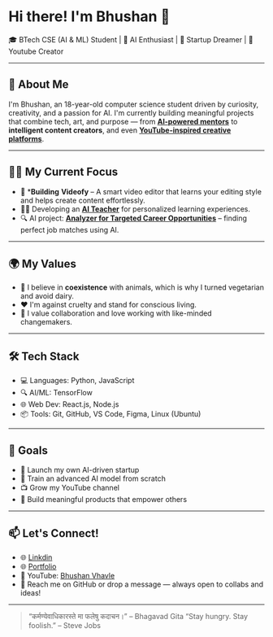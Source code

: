 # Hi there! I'm Bhushan 👋

🎓 BTech CSE (AI & ML) Student | 🧠 AI Enthusiast | 🚀 Startup Dreamer | 🎨 Youtube Creator 

---

## 🚀 About Me

I'm Bhushan, an 18-year-old computer science student driven by curiosity, creativity, and a passion for AI.
I'm currently building meaningful projects that combine tech, art, and purpose — from **[AI-powered mentors](https://github.com/bhushanvs06/bluetoe)** to **intelligent content creators**, 
and even **[YouTube-inspired creative platforms](https://github.com/bhushanvs06/videofy)**.

---

## 👨‍💻 My Current Focus

- 🎥 ***Building**  **Videofy** – A smart video editor that learns your editing style and helps create content effortlessly.
- 🧑‍🏫 Developing an **[AI Teacher](https://github.com/bhushanvs06/bluetoe)** for personalized learning experiences.
- 🔍 AI project: **[Analyzer for Targeted Career Opportunities](https://github.com/bhushanvs06/bluetoe)** – finding perfect job matches using AI.

---

## 🌍 My Values

- 🌿 I believe in **coexistence** with animals, which is why I turned vegetarian and avoid dairy.
- ❤️ I'm against cruelty and stand for conscious living.
- 🤝 I value collaboration and love working with like-minded changemakers.

---

## 🛠 Tech Stack

- 💻 Languages: Python, JavaScript
- 🔍 AI/ML: TensorFlow
- 🌐 Web Dev: React.js, Node.js
- 📦 Tools: Git, GitHub, VS Code, Figma, Linux (Ubuntu)

---

## 🎯 Goals

- 🚀 Launch my own AI-driven startup
- 🧠 Train an advanced AI model from scratch
- 📺 Grow my YouTube channel
- 🤝 Build meaningful products that empower others

---

## 📫 Let's Connect!
- 🌐 [Linkdin](https://www.linkedin.com/in/bhushan-vhavle/)
- 🌐 [Portfolio](https://bhushanvhavle.blogspot.com/)
- 📸 YouTube: [Bhushan Vhavle](https://www.youtube.com/@bhushanvhavle)
- 💌 Reach me on GitHub or drop a message — always open to collabs and ideas!

---

> “कर्मण्येवाधिकारस्ते मा फलेषु कदाचन।” – Bhagavad Gita
> “Stay hungry. Stay foolish.” – Steve Jobs  
